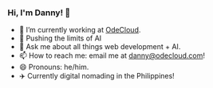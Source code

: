 ### Hi, I'm Danny! 👋

- 🔭 I’m currently working at [OdeCloud](https://odecloud.com).
- 🌱 Pushing the limits of AI
- 💬 Ask me about all things web development + AI.
- 📫 How to reach me: email me at danny@odecloud.com!
- 😄 Pronouns: he/him.
- ✈️ Currently digital nomading in the Philippines!

